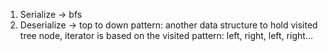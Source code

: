 1. Serialize -> bfs
2. Deserialize -> top to down pattern: another data structure to hold visited tree node, iterator is based on the visited pattern: left, right, left, right... 
